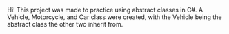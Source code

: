 Hi! This project was made to practice using abstract classes in C#. A Vehicle, Motorcycle, and Car class were created, with the Vehicle being the abstract class the other two inherit from.

